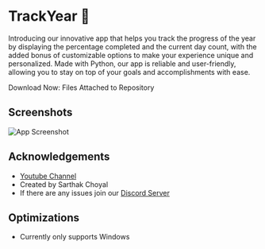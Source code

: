 
# TrackYear 📅

Introducing our innovative app that helps you track the progress of the year by displaying the percentage completed and the current day count, with the added bonus of customizable options to make your experience unique and personalized. Made with Python, our app is reliable and user-friendly, allowing you to stay on top of your goals and accomplishments with ease.

Download Now: Files Attached to Repository


## Screenshots

![App Screenshot](screenshot.png)


## Acknowledgements

 - [Youtube Channel](https://www.youtube.com/@SarthakChoyal?sub_confirmation=1)
 - Created by Sarthak Choyal
 - If there are any issues join our [Discord Server](https://discord.gg/GAJe275wBH)
## Optimizations

- Currently only supports Windows 

